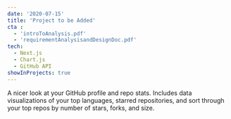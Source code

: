```yaml
---
date: '2020-07-15'
title: 'Project to be Added'
cta :
  - 'introToAnalysis.pdf'   
  - 'requirementAnalysisandDesignDoc.pdf'
tech:
  - Next.js
  - Chart.js
  - GitHub API
showInProjects: true
---
```


A nicer look at your GitHub profile and repo stats. Includes data visualizations of your top languages, starred repositories, and sort through your top repos by number of stars, forks, and size.
